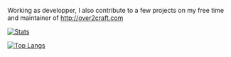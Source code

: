 Working as developper, I also contribute to a few projects on my free time and maintainer of http://over2craft.com

[![Stats](https://github-readme-stats.vercel.app/api?username=magrigry)](https://github.com/anuraghazra/github-readme-stats)

[![Top Langs](https://github-readme-stats.vercel.app/api/top-langs/?username=magrigry&layout=compact)](https://github.com/anuraghazra/github-readme-stats)

